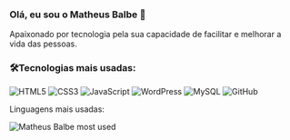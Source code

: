 ### Olá, eu sou o Matheus Balbe 👋
Apaixonado por tecnologia pela sua capacidade de facilitar e melhorar a vida das pessoas.

### 🛠️Tecnologias mais usadas:

![HTML5](https://img.shields.io/badge/html5-%23E34F26.svg?style=for-the-badge&logo=html5&logoColor=white)
![CSS3](https://img.shields.io/badge/css3-%231572B6.svg?style=for-the-badge&logo=css3&logoColor=white)
![JavaScript](https://img.shields.io/badge/javascript-%23323330.svg?style=for-the-badge&logo=javascript&logoColor=%23F7DF1E)
![WordPress](https://img.shields.io/badge/WordPress-%23117AC9.svg?style=for-the-badge&logo=WordPress&logoColor=white)
![MySQL](https://img.shields.io/badge/mysql-4479A1.svg?style=for-the-badge&logo=mysql&logoColor=white)
![GitHub](https://img.shields.io/badge/github-%23121011.svg?style=for-the-badge&logo=github&logoColor=white)

Linguagens mais usadas:

![Matheus Balbe most used](https://github-readme-stats.vercel.app/api/top-langs/?username=matheusbalbe&hide_progress=false&theme=radical)
